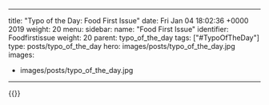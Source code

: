 
---
title: "Typo of the Day: Food First Issue"
date: Fri Jan 04 18:02:36 +0000 2019
weight: 20
menu:
  sidebar:
    name: "Food First Issue"
    identifier: Foodfirstissue
    weight: 20
    parent: typo_of_the_day
tags: ["#TypoOfTheDay"]
type: posts/typo_of_the_day
hero: images/posts/typo_of_the_day.jpg
images:
- images/posts/typo_of_the_day.jpg
---


{{<x user="mariatta" id="1081249553397903360">}}

